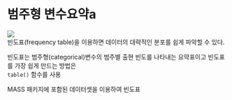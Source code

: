 # 범주형 변수요약a

<img src="https://user-images.githubusercontent.com/56021593/77852165-15dfee00-7218-11ea-9cb0-ea44b7d84281.png">
<br>
빈도표(frequency table)을 이용하면 데이터의 대략적인 분포를 쉽게 파악할 수 있다.

빈도표는 범주형(categorical)변수의 범주별 출현 빈도를 나타내는 요약표이고 빈도표를 가장 쉽게 만드는 방법은<br> 
<code>table()</code> 함수를 사용

MASS 패키지에 포함된 데이터셋을 이용하여 빈도표 
